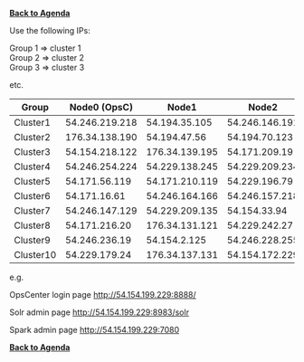 **[Back to Agenda](./../README.md)**


Use the following IPs:  

Group 1 => cluster 1  
Group 2 => cluster 2  
Group 3 => cluster 3

etc.

|  Group    |  Node0 (OpsC)  |  Node1         | Node2          |  
|-----------|----------------|----------------|----------------|
| Cluster1  | 54.246.219.218 | 54.194.35.105  | 54.246.146.191 |
| Cluster2  | 176.34.138.190 | 54.194.47.56   | 54.194.70.123  |   
| Cluster3  | 54.154.218.122 | 176.34.139.195 | 54.171.209.19  |  
| Cluster4  | 54.246.254.224 | 54.229.138.245 | 54.229.209.234 |  
| Cluster5  | 54.171.56.119  | 54.171.210.119 | 54.229.196.79  |  
| Cluster6  | 54.171.16.61   | 54.246.164.166 | 54.246.157.218  |  
| Cluster7  | 54.246.147.129 | 54.229.209.135 | 54.154.33.94   |  
| Cluster8  | 54.171.216.20  | 176.34.131.121 | 54.229.242.27  |  
| Cluster9  | 54.246.236.19  | 54.154.2.125   | 54.246.228.255 |  
| Cluster10 | 54.229.179.24  | 176.34.137.131 | 54.154.172.229 |  


e.g.

OpsCenter login page
http://54.154.199.229:8888/

Solr admin page
http://54.154.199.229:8983/solr

Spark admin page
http://54.154.199.229:7080

**[Back to Agenda](./../README.md)**
